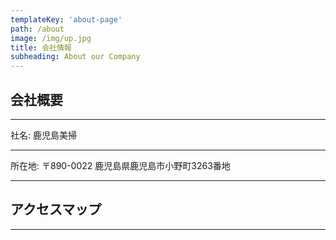 ```yaml
---
templateKey: 'about-page'
path: /about
image: /img/up.jpg
title: 会社情報
subheading: About our Company
---
```

## 会社概要

---

社名: 鹿児島美掃

---

所在地: 〒890-0022 鹿児島県鹿児島市小野町3263番地

---

## アクセスマップ

---
